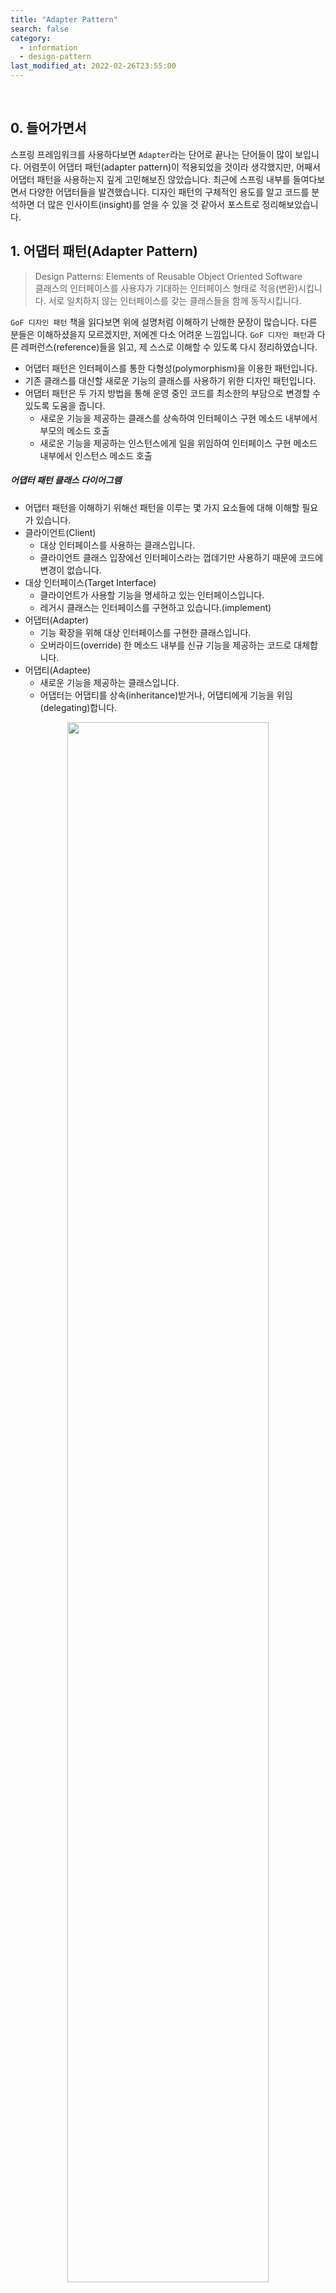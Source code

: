 ```yaml
---
title: "Adapter Pattern"
search: false
category:
  - information
  - design-pattern
last_modified_at: 2022-02-26T23:55:00
---
```


<br/>

## 0. 들어가면서

스프링 프레임워크를 사용하다보면 `Adapter`라는 단어로 끝나는 단어들이 많이 보입니다. 
어렴풋이 어댑터 패턴(adapter pattern)이 적용되었을 것이라 생각했지만, 어째서 어댑터 패턴을 사용하는지 깊게 고민해보진 않았습니다. 
최근에 스프링 내부를 들여다보면서 다양한 어댑터들을 발견했습니다. 
디자인 패턴의 구체적인 용도를 알고 코드를 분석하면 더 많은 인사이트(insight)를 얻을 수 있을 것 같아서 포스트로 정리해보았습니다. 

## 1. 어댑터 패턴(Adapter Pattern)

> Design Patterns: Elements of Reusable Object Oriented Software<br/>
> 클래스의 인터페이스를 사용자가 기대하는 인터페이스 형태로 적응(변환)시킵니다. 
> 서로 일치하지 않는 인터페이스를 갖는 클래스들을 함께 동작시킵니다. 

`GoF 디자인 패턴` 책을 읽다보면 위에 설명처럼 이해하기 난해한 문장이 많습니다. 
다른 분들은 이해하셨을지 모르겠지만, 저에겐 다소 어려운 느낌입니다. 
`GoF 디자인 패턴`과 다른 레퍼런스(reference)들을 읽고, 제 스스로 이해할 수 있도록 다시 정리하였습니다.
- 어댑터 패턴은 인터페이스를 통한 다형성(polymorphism)을 이용한 패턴입니다.
- 기존 클래스를 대신할 새로운 기능의 클래스를 사용하기 위한 디자인 패턴입니다. 
- 어댑터 패턴은 두 가지 방법을 통해 운영 중인 코드를 최소한의 부담으로 변경할 수 있도록 도움을 줍니다.
    - 새로운 기능을 제공하는 클래스를 상속하여 인터페이스 구현 메소드 내부에서 부모의 메소드 호출
    - 새로운 기능을 제공하는 인스턴스에게 일을 위임하여 인터페이스 구현 메소드 내부에서 인스턴스 메소드 호출

##### 어댑터 패턴 클래스 다이어그램
- 어댑터 패턴을 이해하기 위해선 패턴을 이루는 몇 가지 요소들에 대해 이해할 필요가 있습니다. 
- 클라이언트(Client)
    - 대상 인터페이스를 사용하는 클래스입니다.
    - 클라이언트 클래스 입장에선 인터페이스라는 껍데기만 사용하기 때문에 코드에 변경이 없습니다.
- 대상 인터페이스(Target Interface) 
    - 클라이언트가 사용할 기능을 명세하고 있는 인터페이스입니다.
    - 레거시 클래스는 인터페이스를 구현하고 있습니다.(implement) 
- 어댑터(Adapter)
    - 기능 확장을 위해 대상 인터페이스를 구현한 클래스입니다.
    - 오버라이드(override) 한 메소드 내부를 신규 기능을 제공하는 코드로 대체합니다.
- 어댑티(Adaptee)
    - 새로운 기능을 제공하는 클래스입니다.
    - 어댑터는 어댑티를 상속(inheritance)받거나, 어댑티에게 기능을 위임(delegating)합니다.

<p align="center">
    <img src="/images/adapter-pattern-01.JPG" width="80%" class="image__border">
</p>
<center>https://yaboong.github.io/design-pattern/2018/10/15/adapter-pattern/</center>

## 2. 어댑터 패턴 적용하기

이해도를 높히고자 간단한 예시 코드를 작성해보았습니다. 
어댑터 패턴을 적용하기 위한 시나리오와 클래스 구조는 다음과 같습니다. 
- 현재 사용자 세션 정보를 데이터베이스에 저장하고 있습니다.
- 속도 개선을 위해 레디스(redis) 같은 캐시 서비스를 사용하고 싶습니다.
- 운영하는 세션 관리 코드를 큰 변경 없이 새로운 기능으로 대체하고 싶습니다.
- `SessionHandler` 클래스
    - 어댑터 패턴에서 클라이언트 클래스 역할을 수행합니다.
    - 어플리케이션은 `SessionHandler` 클래스를 통해 사용자 세션 정보를 저장, 획득, 삭제합니다.
- `SessionRegistry` 인터페이스
    - 어댑터 패턴에서 대상 인터페이스 역할을 수행합니다.
    - `SessionHandler` 클래스는 `SessionRegistry` 구현체를 통해 세션 정보를 저장, 획득, 삭제합니다. 
- `JdbcSessionRegistry` 클래스
    - 어댑터 패턴에서 레거시 기능을 제공하는 클래스입니다. 
    - `SessionRegistry` 인터페이스를 구현하였으며, 데이터베이스에 세션 정보를 저장, 획득, 삭제합니다.

##### 클래스 다이어그램

<p align="center">
    <img src="/images/adapter-pattern-02.JPG" width="80%" class="image__border">
</p>

### 2.1. 기존 레거시 코드 살펴보기

#### 2.1.1. SessionHandler 클래스
- 어댑터 패턴에서 클라이언트 역할입니다.
- `getSession` 메소드 
    - `SessionRegistry` 구현체를 이용하여 `sessionId`에 해당하는 세션 정보를 가져옵니다.
    - 세션 정보가 없다면 예외를 발생시킵니다.
- `putSession` 메소드
    - `SessionRegistry` 구현체를 이용하여 `sessionId`에 매칭되는 세션 정보를 입력합니다.
    - 처리 시 예외가 발생하면 이를 한 차례 묶어서 던집니다.
- `deleteSession` 메소드
    - `SessionRegistry` 구현체를 이용하여 `sessionId`에 해당하는 세션 정보를 삭제합니다.
    - 처리 시 예외가 발생하면 이를 한 차례 묶어서 던집니다.
     
```java
package action.in.blog;

public class SessionHandler {

    private final SessionRegistry sessionRegistry;

    public SessionHandler(SessionRegistry sessionRegistry) {
        this.sessionRegistry = sessionRegistry;
    }

    public Object getSession(String sessionId) {
        Object session = sessionRegistry.getSession(sessionId);
        if (session == null) {
            throw new RuntimeException("session does not exist");
        }
        return session;
    }

    public void putSession(String sessionId, Object session) {
        try {
            sessionRegistry.putSession(sessionId, session);
        } catch (RuntimeException re) {
            new RuntimeException("error when putting session", re);
        }
    }

    public void deleteSession(String sessionId) {
        try {
            sessionRegistry.deleteSession(sessionId);
        } catch (RuntimeException re) {
            new RuntimeException("error when deleting session", re);
        }
    }
}
```

#### 2.1.2. SessionRegistry 인터페이스
- 어댑터 패턴에서 대상 인터페이스 역할입니다.
- 세션 레지스트리로서 세션을 저장, 삭제, 조회하는 기능을 제공합니다.

```java
package action.in.blog;

public interface SessionRegistry {

    Object getSession(String sessionId);

    void putSession(String sessionId, Object session);

    void deleteSession(String sessionId);
}
```

#### 2.1.3. JdbcSessionRegistry 클래스
- 기존에 사용하는 레거시 코드입니다.
- 대상 인터페이스를 구현하고 있습니다.
- 실제 쿼리를 수행하지 않고 로그로 기능을 표현하였습니다.

```java
package action.in.blog;

public class JdbcSessionRegistry implements SessionRegistry {

    @Override
    public Object getSession(String sessionId) {
        System.out.println("select s from tb_session s where session_id = " + sessionId);
        return new Object();
    }

    @Override
    public void putSession(String sessionId, Object session) {
        System.out.println(
                " insert into tb_session " +
                "   (session_id, session) " +
                " values " +
                "   (" + sessionId + ", " + session + " )" +
                " on duplicate key update " +
                "   session=" + session
        );
    }

    @Override
    public void deleteSession(String sessionId) {
        System.out.println("delete from tb_session s where session_id = " + sessionId);
    }
}
```

#### 2.1.4. RedisSessionClient 클래스
- 어댑터 패턴에서 어댑티(adaptee) 역할입니다.
- 레디스를 이용한 세션 관리 기능을 제공합니다.
- 실제 기능 대신 로그로 기능을 표현하였습니다.
- 타 부서에서 클래스 같은 라이브러리 형태로 제공받은 기능이라고 생각하면 이해하는데 도움이 됩니다.
    - 클래스로 받았으므로 개발자가 직접 수정 불가능합니다.

```java
package action.in.blog;

public class RedisSessionClient {

    public Object get(String sessionId) {
        System.out.println("find session by session_id(" + sessionId + ") from redis");
        return new Object();
    }

    public void post(String sessionId, Object session) {
        System.out.println("post session info(" +
                session +
                ") with session_id(" +
                sessionId +
                ") into redis");
    }

    public void delete(String sessionId) {
        System.out.println("delete session by session_id(" + sessionId + ") from redis");
    }
}
```

### 2.2. 어댑터 클래스 만들기

기존 레지스트리를 사용하는 코드를 레디스 클라이언트를 사용할 수 있도록 확장합니다. 
중간 어댑터 클래스가 우리가 일상 생활에 사용하는 콘센트 어댑터처럼 중간 변환 작업을 수행해줍니다. 
세션 핸들러 쪽에선 여전히 세션 레지스트리를 사용하는 것처럼 보이지만, 실제 내부에선 기존과 전혀 다른 메커니즘으로 세션 관리가 수행됩니다.

#### 2.2.1. 클래스 상속 어댑터 패턴

클래스 상속을 통해 어댑터 패턴을 구현합니다. 

##### 어댑터 클래스
- 어댑티 클래스를 부모 클래스로 상속받습니다.
- 대상 인터페이스를 구현합니다.
- 대상 인터페이스 내부 기능을 부모 클래스의 기능으로 대체합니다. 

```java
package action.in.blog.inheritance;

import action.in.blog.RedisSessionClient;
import action.in.blog.SessionRegistry;

public class ClientRegistryAdapter extends RedisSessionClient implements SessionRegistry {

    @Override
    public Object getSession(String sessionId) {
        return super.get(sessionId);
    }

    @Override
    public void putSession(String sessionId, Object session) {
        super.post(sessionId, session);
    }

    @Override
    public void deleteSession(String sessionId) {
        super.delete(sessionId);
    }
}
```

##### 코드 사용 위치 변경
- `SessionHandler` 클래스를 생성하는 코드만 변경합니다.
    - `JdbcSessionRegistry` 대신 `ClientRegistryAdapter` 인스턴스를 전달힙니다.
- 레거시 코드 변경은 없습니다. 
    - `SessionHandler` 클래스 
    - `SessionRegistry` 인터페이스
    - `JdbcSessionRegistry` 클래스

```java
package action.in.blog.inheritance;

import action.in.blog.SessionHandler;

public class InheritanceUsage {

    public static void main(String[] args) {

        // legacy
        // SessionHandler sessionHandler = new SessionHandler(new JdbcSessionRegistry());

        // new
        ClientRegistryAdapter adapter = new ClientRegistryAdapter();
        SessionHandler sessionHandler = new SessionHandler(adapter);

        sessionHandler.getSession("J12345");
    }
}
```

##### 변경된 클래스 다이어그램

<p align="center">
    <img src="/images/adapter-pattern-03.JPG" width="80%" class="image__border">
</p>

#### 2.2.2. 인스턴스 어댑터 패턴

위임을 통해 어댑터 패턴을 구현합니다.

##### 어댑터 클래스

```java
package action.in.blog.delegate;

import action.in.blog.RedisSessionClient;
import action.in.blog.SessionRegistry;

public class ClientRegistryAdapter implements SessionRegistry {

    private final RedisSessionClient redisSessionClient;

    public ClientRegistryAdapter(RedisSessionClient redisSessionClient) {
        this.redisSessionClient = redisSessionClient;
    }

    @Override
    public Object getSession(String sessionId) {
        return redisSessionClient.get(sessionId);
    }

    @Override
    public void putSession(String sessionId, Object session) {
        redisSessionClient.post(sessionId, session);
    }

    @Override
    public void deleteSession(String sessionId) {
        redisSessionClient.delete(sessionId);
    }
}
```

##### 코드 사용 위치 변경
- `SessionHandler` 클래스를 생성하는 코드만 변경합니다.
    - `ClientRegistryAdapter`에게 `RedisSessionClient` 인스턴스를 전달합니다.
    - `JdbcSessionRegistry` 대신 `ClientRegistryAdapter` 인스턴스를 전달힙니다.
- 레거시 코드 변경은 없습니다. 
    - `SessionHandler` 클래스 
    - `SessionRegistry` 인터페이스
    - `JdbcSessionRegistry` 클래스

```java
package action.in.blog.delegate;

import action.in.blog.RedisSessionClient;
import action.in.blog.SessionHandler;

public class DelegateUsage {

    public static void main(String[] args) {

        // legacy
        // SessionHandler sessionHandler = new SessionHandler(new JdbcSessionRegistry());

        // new
        RedisSessionClient adaptee = new RedisSessionClient();
        ClientRegistryAdapter adapter = new ClientRegistryAdapter(adaptee);
        SessionHandler sessionHandler = new SessionHandler(adapter);

        sessionHandler.getSession("J12345");
    }
}
```

##### 변경된 클래스 다이어그램

<p align="center">
    <img src="/images/adapter-pattern-04.JPG" width="80%" class="image__border">
</p>

## 3. Adapter pattern in Spring

`Spring` 프레임워크에서 어댑터 패턴이 적용된 케이스를 찾아보았습니다. 

### 3.1. GsonBuilderUtils 클래스
- 클래스 내부에 `Base64TypeAdapter`가 존재합니다.
- 클라이언트는 `Gson` 클래스입니다.
    - `GsonBuilder` 클래스는 `Gson` 객체를 만들 때 바이트 배열 (역)직렬화를 위한 어댑터를 주입할 것으로 예상됩니다.
    - `Gson` 객체는 어댑터 클래스를 이용해 바이트 배열 자료형에 대한 (역)직렬화 처리를 수행합니다.
- 대상 인터페이스는 `JsonSerializer` 입니다.
    - `serialize` 기능과 `deserialize` 기능을 새로운 기능으로 변경합니다.
- 어댑티 클래스는 `Base64Utils` 입니다.
    - 바이트 배열을 인코딩 된 문자열로 변경합니다.
    - 인코딩 된 문자열을 바이트 배열로 변경합니다.
- 어댑터 클래스는 `Base64TypeAdapter` 클래스입니다.
    - 바이트 배열에 대한 `Json` 직렬화, 역직렬화 기능을 새롭게 변경합니다. 
    - `Base64Utils` 클래스에게 직렬화, 역질렬화 일을 위임합니다.

```java
package org.springframework.http.converter.json;

// import classes

public abstract class GsonBuilderUtils {

    public GsonBuilderUtils() {
    }

    public static GsonBuilder gsonBuilderWithBase64EncodedByteArrays() {
        GsonBuilder builder = new GsonBuilder();
        builder.registerTypeHierarchyAdapter(byte[].class, new GsonBuilderUtils.Base64TypeAdapter());
        return builder;
    }

    private static class Base64TypeAdapter implements JsonSerializer<byte[]>, Base64TypeAdapter<byte[]> {
        private Base64TypeAdapter() {
        }

        public JsonElement serialize(byte[] src, Type typeOfSrc, JsonSerializationContext context) {
            return new JsonPrimitive(Base64Utils.encodeToString(src));
        }

        public byte[] deserialize(JsonElement json, Type type, JsonDeserializationContext cxt) {
            return Base64Utils.decodeFromString(json.getAsString());
        }
    }
}
```

### 3.2. RsaKeyConversionServicePostProcessor 클래스
- 내부적으로 두 개의 어댑터가 사용됩니다.
- `ResourceKeyConverterAdapter` 클래스
    - 클라이언트는 프레임워크 내부에서 `convet` 메소드를 호출하는 클래스입니다.
    - 대상 인터페이스는 `Converter`이며, `convert` 기능을 새로운 기능으로 변경합니다.
    - 어댑티는 `Converter` 인스턴스입니다.
        - `this.pemInputStreamConverter().andThen(this.autoclose(delegate))` 메소드 호출을 통해 생성됩니다.
- `ConverterPropertyEditorAdapter` 클래스
    - 클라이언트는 프레임워크 내부에서 `getAsText`, `setAsText` 메소드를 호출하는 클래스입니다.
    - 대상은 `PropertyEditorSupport` 클래스이며, `getAsText`, `setAsText` 기능을 새로운 기능으로 변경합니다.
    - 어댑티는 `ResourceKeyConverterAdapter` 어댑터 인스턴스입니다.

```java
package org.springframework.security.config.crypto;

// import classes

public class RsaKeyConversionServicePostProcessor implements BeanFactoryPostProcessor {

    private static final String CONVERSION_SERVICE_BEAN_NAME = "conversionService";
    private RsaKeyConversionServicePostProcessor.ResourceKeyConverterAdapter<RSAPublicKey> x509 = new RsaKeyConversionServicePostProcessor.ResourceKeyConverterAdapter(RsaKeyConverters.x509());
    private RsaKeyConversionServicePostProcessor.ResourceKeyConverterAdapter<RSAPrivateKey> pkcs8 = new RsaKeyConversionServicePostProcessor.ResourceKeyConverterAdapter(RsaKeyConverters.pkcs8());

    public RsaKeyConversionServicePostProcessor() {
    }

    public void setResourceLoader(ResourceLoader resourceLoader) {
        Assert.notNull(resourceLoader, "resourceLoader cannot be null");
        this.x509.setResourceLoader(resourceLoader);
        this.pkcs8.setResourceLoader(resourceLoader);
    }

    public void postProcessBeanFactory(ConfigurableListableBeanFactory beanFactory) throws BeansException {
        if (!this.hasUserDefinedConversionService(beanFactory)) {
            ConversionService service = beanFactory.getConversionService();
            if (service instanceof ConverterRegistry) {
                ConverterRegistry registry = (ConverterRegistry)service;
                registry.addConverter(String.class, RSAPrivateKey.class, this.pkcs8);
                registry.addConverter(String.class, RSAPublicKey.class, this.x509);
            } else {
                beanFactory.addPropertyEditorRegistrar((registryx) -> {
                    registryx.registerCustomEditor(RSAPublicKey.class, new RsaKeyConversionServicePostProcessor.ConverterPropertyEditorAdapter(this.x509));
                    registryx.registerCustomEditor(RSAPrivateKey.class, new RsaKeyConversionServicePostProcessor.ConverterPropertyEditorAdapter(this.pkcs8));
                });
            }

        }
    }

    private boolean hasUserDefinedConversionService(ConfigurableListableBeanFactory beanFactory) {
        return beanFactory.containsBean("conversionService") && beanFactory.isTypeMatch("conversionService", ConversionService.class);
    }

    static class ResourceKeyConverterAdapter<T extends Key> implements Converter<String, T> {
        private ResourceLoader resourceLoader = new DefaultResourceLoader();
        private final Converter<String, T> delegate;

        ResourceKeyConverterAdapter(Converter<InputStream, T> delegate) {
            this.delegate = this.pemInputStreamConverter().andThen(this.autoclose(delegate));
        }

        public T convert(String source) {
            return (Key)this.delegate.convert(source);
        }

        void setResourceLoader(ResourceLoader resourceLoader) {
            Assert.notNull(resourceLoader, "resourceLoader cannot be null");
            this.resourceLoader = resourceLoader;
        }

        private Converter<String, InputStream> pemInputStreamConverter() {
            return (source) -> {
                return source.startsWith("-----") ? this.toInputStream(source) : this.toInputStream(this.resourceLoader.getResource(source));
            };
        }

        private InputStream toInputStream(String raw) {
            return new ByteArrayInputStream(raw.getBytes(StandardCharsets.UTF_8));
        }

        private InputStream toInputStream(Resource resource) {
            try {
                return resource.getInputStream();
            } catch (IOException var3) {
                throw new UncheckedIOException(var3);
            }
        }

        private <T> Converter<InputStream, T> autoclose(Converter<InputStream, T> inputStreamKeyConverter) {
            return (inputStream) -> {
                try {
                    InputStream is = inputStream;
                    Object var3;
                    try {
                        var3 = inputStreamKeyConverter.convert(is);
                    } catch (Throwable var6) {
                        if (inputStream != null) {
                            try {
                                is.close();
                            } catch (Throwable var5) {
                                var6.addSuppressed(var5);
                            }
                        }
                        throw var6;
                    }
                    if (inputStream != null) {
                        inputStream.close();
                    }
                    return var3;
                } catch (IOException var7) {
                    throw new UncheckedIOException(var7);
                }
            };
        }
    }

    private static class ConverterPropertyEditorAdapter<T> extends PropertyEditorSupport {
        private final Converter<String, T> converter;

        ConverterPropertyEditorAdapter(Converter<String, T> converter) {
            this.converter = converter;
        }

        public String getAsText() {
            return null;
        }

        public void setAsText(String text) throws IllegalArgumentException {
            if (StringUtils.hasText(text)) {
                this.setValue(this.converter.convert(text));
            } else {
                this.setValue((Object)null);
            }
        }
    }
}
```

#### TEST CODE REPOSITORY
- <https://github.com/Junhyunny/blog-in-action/tree/master/2022-02-25-adapter-pattern>

#### REFERENCE
- [Design Patterns: Elements of Reusable Object Oriented Software][design-pattern-book-link]
- <https://stackoverflow.com/questions/1673841/examples-of-gof-design-patterns-in-javas-core-libraries/2707195#2707195>
- <https://zion830.tistory.com/44>
- <https://yaboong.github.io/design-pattern/2018/10/15/adapter-pattern/>

[design-pattern-book-link]: https://www.kyobobook.co.kr/product/detailViewKor.laf?mallGb=KOR&ejkGb=KOR&barcode=9791195444953